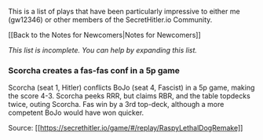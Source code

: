 This is a list of plays that have been particularly impressive to either me (gw12346) or other members of the SecretHitler.io Community.

[[Back to the Notes for Newcomers|Notes for Newcomers]]

_This list is incomplete. You can help by expanding this list._

### Scorcha creates a fas-fas conf in a 5p game

Scorcha (seat 1, Hitler) conflicts BoJo (seat 4, Fascist) in a 5p game, making the score 4-3. Scorcha peeks RRR, but claims RBR, and the table topdecks twice, outing Scorcha.  Fas win by a 3rd top-deck, although a more competent BoJo would have won quicker.

Source: [[https://secrethitler.io/game/#/replay/RaspyLethalDogRemake]]